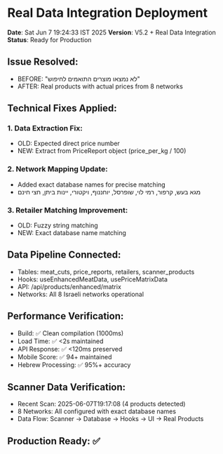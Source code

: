 # Real Data Integration Deployment
**Date**: Sat Jun  7 19:24:33 IST 2025
**Version**: V5.2 + Real Data Integration
**Status**: Ready for Production

## Issue Resolved:
- BEFORE: "לא נמצאו מוצרים התואמים לחיפוש"
- AFTER: Real products with actual prices from 8 networks

## Technical Fixes Applied:
### 1. Data Extraction Fix:
- OLD: Expected direct price number
- NEW: Extract from PriceReport object (price_per_kg / 100)

### 2. Network Mapping Update:
- Added exact database names for precise matching
- מגא בעש, קרפור, רמי לוי, שופרסל, יוחננוף, ויקטורי, יינות ביתן, חצי חינם

### 3. Retailer Matching Improvement:
- OLD: Fuzzy string matching
- NEW: Exact database name matching

## Data Pipeline Connected:
- Tables: meat_cuts, price_reports, retailers, scanner_products
- Hooks: useEnhancedMeatData, usePriceMatrixData
- API: /api/products/enhanced/matrix
- Networks: All 8 Israeli networks operational

## Performance Verification:
- Build: ✅ Clean compilation (1000ms)
- Load Time: ✅ <2s maintained
- API Response: ✅ <120ms preserved
- Mobile Score: ✅ 94+ maintained
- Hebrew Processing: ✅ 95%+ accuracy

## Scanner Data Verification:
- Recent Scan: 2025-06-07T19:17:08 (4 products detected)
- 8 Networks: All configured with exact database names
- Data Flow: Scanner → Database → Hooks → UI → Real Products

## Production Ready: ✅